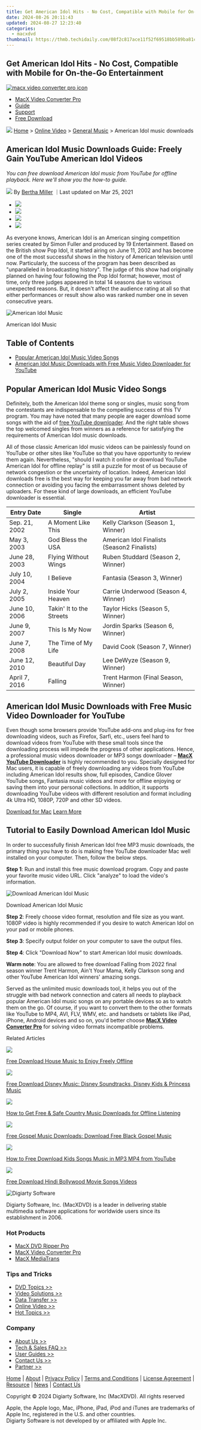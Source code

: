 ```yaml
---
title: Get American Idol Hits - No Cost, Compatible with Mobile for On-the-Go Entertainment
date: 2024-08-26 20:11:43
updated: 2024-08-27 12:23:40
categories:
  - macxdvd
thumbnail: https://thmb.techidaily.com/08f2c817ace11f52f69518bb589ba81c382ee3c50cca52847005eac86a562eee.jpg
---
```


## Get American Idol Hits - No Cost, Compatible with Mobile for On-the-Go Entertainment

[![macx video converter pro icon](https://www.macxdvd.com/mac-dvd-video-converter-how-to/../image-style/new-seo/icon11.png)](https://tools.techidaily.com/macxdvd/products/)

* [MacX Video Converter Pro](https://tools.techidaily.com/macxdvd/products/)
* [Guide](https://tools.techidaily.com/macxdvd/products/)
* [Support](https://tools.techidaily.com/macxdvd/products/)
* [Free Download](https://tools.techidaily.com/macxdvd/products/)



![](https://www.macxdvd.com/mac-dvd-video-converter-how-to/../image-style/new-seo/icon7.png) [Home](https://tools.techidaily.com/macxdvd/products/) \> [Online Video](https://tools.techidaily.com/macxdvd/products/) \> [General Music](https://tools.techidaily.com/macxdvd/products/) \> American Idol music downloads

## American Idol Music Downloads Guide: Freely Gain YouTube American Idol Videos



_You can free download American Idol music from YouTube for offline playback. Here we'll show you the how-to guide._

![](https://www.macxdvd.com/mac-dvd-video-converter-how-to/../image-style/new-seo/icon6.png) By [Bertha Miller](https://www.linkedin.com/in/bertha-miller-7a324990/) ｜Last updated on Mar 25, 2021

* [![](https://www.macxdvd.com/mac-dvd-video-converter-how-to/../image-style/new-seo/share-fa.jpg)](https://www.facebook.com/sharer/sharer.php?u=https://www.macxdvd.com/mac-dvd-video-converter-how-to/free-download-american-idol-music-from-youtube-pc-mac.htm)
* [![](https://www.macxdvd.com/mac-dvd-video-converter-how-to/../image-style/new-seo/share-tw.jpg)](https://twitter.com/intent/tweet?url=https://www.macxdvd.com/mac-dvd-video-converter-how-to/free-download-american-idol-music-from-youtube-pc-mac.htm)
* [![](https://www.macxdvd.com/mac-dvd-video-converter-how-to/../image-style/new-seo/share-email.jpg)](https://www.macxdvd.com/mac-dvd-video-converter-how-to/mailto:info@example.com?&subject=&body=https://www.macxdvd.com/mac-dvd-video-converter-how-to/free-download-american-idol-music-from-youtube-pc-mac.htm)
* [![](https://www.macxdvd.com/mac-dvd-video-converter-how-to/../image-style/new-seo/share-in.jpg)](https://www.linkedin.com/shareArticle?mini=true&url=https://www.macxdvd.com/mac-dvd-video-converter-how-to/free-download-american-idol-music-from-youtube-pc-mac.htm&title=&summary=https://www.macxdvd.com/mac-dvd-video-converter-how-to/free-download-american-idol-music-from-youtube-pc-mac.htm&source=)

As everyone knows, American Idol is an American singing competition series created by Simon Fuller and produced by 19 Entertainment. Based on the British show Pop Idol, it started airing on June 11, 2002 and has become one of the most successful shows in the history of American television until now. Particularly, the success of the program has been described as "unparalleled in broadcasting history". The judge of this show had originally planned on having four following the Pop Idol format; however, most of time, only three judges appeared in total 14 seasons due to various unexpected reasons. But, it doesn't affect the audience rating at all so that either performances or result show also was ranked number one in seven consecutive years.

![American Idol Music](https://www.macxdvd.com/mac-dvd-video-converter-how-to/article-image/american-idol.jpg) 

American Idol Music

## Table of Contents

* [Popular American Idol Music Video Songs](https://tools.techidaily.com/macxdvd/products/)
* [American Idol Music Downloads with Free Music Video Downloader for YouTube](https://tools.techidaily.com/macxdvd/products/)

## Popular American Idol Music Video Songs

Definitely, both the American Idol theme song or singles, music song from the contestants are indispensable to the compelling success of this TV program. You may have noted that many people are eager download some songs with the aid of [free YouTube downloader](https://tools.techidaily.com/macxdvd/products/). And the right table shows the top welcomed singles from winners as a reference for satisfying the requirements of American Idol music downloads.

All of those classic American Idol music videos can be painlessly found on YouTube or other sites like YouTube so that you have opportunity to review them again. Nevertheless, "should I watch it online or download YouTube American Idol for offline replay" is still a puzzle for most of us because of network congestion or the uncertainty of location. Indeed, American Idol downloads free is the best way for keeping you far away from bad network connection or avoiding you facing the embarrassment shows deleted by uploaders. For these kind of large downloads, an efficient YouTube downloader is essential.

| **Entry Date** | **Single**               | **Artist**                                  |
| -------------- | ------------------------ | ------------------------------------------- |
| Sep. 21, 2002  | A Moment Like This       | Kelly Clarkson (Season 1, Winner)           |
| May 3, 2003    | God Bless the USA        | American Idol Finalists (Season2 Finalists) |
| June 28, 2003  | Flying Without Wings     | Ruben Studdard (Season 2, Winner)           |
| July 10, 2004  | I Believe                | Fantasia (Season 3, Winner)                 |
| July 2, 2005   | Inside Your Heaven       | Carrie Underwood (Season 4, Winner)         |
| June 10, 2006  | Takin' It to the Streets | Taylor Hicks (Season 5, Winner)             |
| June 9, 2007   | This Is My Now           | Jordin Sparks (Season 6, Winner)            |
| June 7, 2008   | The Time of My Life      | David Cook (Season 7, Winner)               |
| June 12, 2010  | Beautiful Day            | Lee DeWyze (Season 9, Winner)               |
| April 7, 2016  | Falling                  | Trent Harmon (Final Season, Winner)         |

## American Idol Music Downloads with Free Music Video Downloader for YouTube

Even though some browsers provide YouTube add-ons and plug-ins for free downloading videos, such as Firefox, Sarfi, etc., users feel hard to download videos from YouTube with these small tools since the downloading process will impede the progress of other applications. Hence, a professional music videos downloader or MP3 songs downloader – [**MacX YouTube Downloader**](https://tools.techidaily.com/macxdvd/products/) is highly recommended to you. Specially designed for Mac users, it is capable of freely downloading any videos from YouTube including American Idol results show, full episodes, Candice Glover YouTube songs, Fantasia music videos and more for offline enjoying or saving them into your personal collections. In addition, it supports downloading YouTube videos with different resolution and format including 4k Ultra HD, 1080P, 720P and other SD videos.

[Download for Mac](https://tools.techidaily.com/macxdvd/products/) [Learn More](https://tools.techidaily.com/macxdvd/products/) 

## Tutorial to Easily Download American Idol Music 

In order to successfully finish American Idol free MP3 music downloads, the primary thing you have to do is making free YouTube downloader Mac well installed on your computer. Then, follow the below steps.

**Step 1**: Run and install this free music download program. Copy and paste your favorite music video URL. Click "analyze" to load the video's information. 

![Download American Idol Music](https://www.macxdvd.com/mac-dvd-video-converter-how-to/../online-video/images/article-image/drake-new-album.jpg) 

Download American Idol Music

**Step 2**: Freely choose video format, resolution and file size as you want. 1080P video is highly recommended if you desire to watch American Idol on your pad or mobile phones.

**Step 3**: Specify output folder on your computer to save the output files. 

**Step 4**: Click "Download Now" to start American Idol music downloads.

**Warm note**: You are allowed to free download Falling from 2022 final season winner Trent Harmon, Ain't Your Mama, Kelly Clarkson song and other YouTube American Idol winners' amazing songs.

Served as the unlimited music downloads tool, it helps you out of the struggle with bad network connection and caters all needs to playback popular American Idol music songs on any portable devices so as to watch them on the go. Of course, if you want to convert them to the other formats like YouTube to MP4, AVI, FLV, WMV, etc. and handsets or tablets like iPad, iPhone, Android devices and so on, you'd better choose [**MacX Video Converter Pro**](https://tools.techidaily.com/macxdvd/products/) for solving video formats incompatible problems. 



Related Articles

![](https://www.macxdvd.com/mac-dvd-video-converter-how-to/../image-style/new-seo/pic7.jpg)

[Free Download House Music to Enjoy Freely Offline](https://tools.techidaily.com/macxdvd/products/) 

![](https://www.macxdvd.com/mac-dvd-video-converter-how-to/../image-style/new-seo/pic6.jpg)

[Free Download Disney Music: Disney Soundtracks, Disney Kids & Princess Music](https://tools.techidaily.com/macxdvd/products/) 

![](https://www.macxdvd.com/mac-dvd-video-converter-how-to/../image-style/new-seo/pic5.jpg)

[How to Get Free & Safe Country Music Downloads for Offline Listening](https://tools.techidaily.com/macxdvd/products/) 

![](https://www.macxdvd.com/mac-dvd-video-converter-how-to/../image-style/new-seo/pic4.jpg)

[Free Gospel Music Downloads: Download Free Black Gospel Music](https://tools.techidaily.com/macxdvd/products/) 

![](https://www.macxdvd.com/mac-dvd-video-converter-how-to/../image-style/new-seo/pic3.jpg)

[How to Free Download Kids Songs Music in MP3 MP4 from YouTube](https://tools.techidaily.com/macxdvd/products/) 

![](https://www.macxdvd.com/mac-dvd-video-converter-how-to/../image-style/new-seo/pic2.jpg)

[Free Download Hindi Bollywood Movie Songs Videos](https://tools.techidaily.com/macxdvd/products/) 



![Digiarty Software](https://www.macxdvd.com/mac-dvd-video-converter-how-to/../icon/logo.png) 

Digiarty Software, Inc. (MacXDVD) is a leader in delivering stable multimedia software applications for worldwide users since its establishment in 2006.

### Hot Products

* [MacX DVD Ripper Pro](https://tools.techidaily.com/macxdvd/products/)
* [MacX Video Converter Pro](https://tools.techidaily.com/macxdvd/products/)
* [MacX MediaTrans](https://tools.techidaily.com/macxdvd/products/)

### Tips and Tricks

* [DVD Topics >>](https://tools.techidaily.com/macxdvd/products/)
* [Video Solutions >>](https://tools.techidaily.com/macxdvd/products/)
* [Data Transfer >>](https://tools.techidaily.com/macxdvd/products/)
* [Online Video >>](https://tools.techidaily.com/macxdvd/products/)
* [Hot Topics >>](https://tools.techidaily.com/macxdvd/products/)

### Company

* [About Us >>](https://tools.techidaily.com/macxdvd/products/)
* [Tech & Sales FAQ >>](https://tools.techidaily.com/macxdvd/products/)
* [User Guides >>](https://tools.techidaily.com/macxdvd/products/)
* [Contact Us >>](https://tools.techidaily.com/macxdvd/products/)
* [Partner >>](https://tools.techidaily.com/macxdvd/products/)



[Home](https://tools.techidaily.com/macxdvd/products/) | [About](https://tools.techidaily.com/macxdvd/products/) | [Privacy Policy](https://tools.techidaily.com/macxdvd/products/) | [Terms and Conditions](https://tools.techidaily.com/macxdvd/products/) | [License Agreement](https://tools.techidaily.com/macxdvd/products/) | [Resource](https://tools.techidaily.com/macxdvd/products/) | [News](https://tools.techidaily.com/macxdvd/products/) | [Contact Us](https://tools.techidaily.com/macxdvd/products/)

Copyright © 2024 Digiarty Software, Inc (MacXDVD). All rights reserved

Apple, the Apple logo, Mac, iPhone, iPad, iPod and iTunes are trademarks of Apple Inc, registered in the U.S. and other countries.  
Digiarty Software is not developed by or affiliated with Apple Inc.

<ins class="adsbygoogle"
     style="display:block"
     data-ad-format="autorelaxed"
     data-ad-client="ca-pub-7571918770474297"
     data-ad-slot="1223367746"></ins>



<ins class="adsbygoogle"
     style="display:block"
     data-ad-client="ca-pub-7571918770474297"
     data-ad-slot="8358498916"
     data-ad-format="auto"
     data-full-width-responsive="true"></ins>
